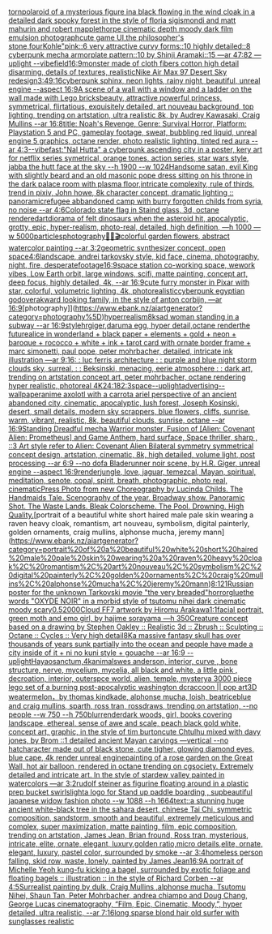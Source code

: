 [torn](https://www.ebank.nz/aiartgenerator?category=torn)[polaroid of a mysterious figure ina black flowing in the wind cloak in a detailed dark spooky forest in the style of floria sigismondi and matt mahurin and robert mapplethorpe cinematic depth moody dark film emulsion photograph](https://www.ebank.nz/aiartgenerator?category=polaroid%20of%20a%20mysterious%20figure%20ina%20black%20flowing%20in%20the%20wind%20cloak%20in%20a%20detailed%20dark%20spooky%20forest%20in%20the%20style%20of%20floria%20sigismondi%20and%20matt%20mahurin%20and%20robert%20mapplethorpe%20cinematic%20depth%20moody%20dark%20film%20emulsion%20photograph)[cute game UI,the philosopher's stone,four](https://www.ebank.nz/aiartgenerator?category=cute%20game%20UI%2Cthe%20philosopher%27s%20stone%2Cfour)[Kohle"](https://www.ebank.nz/aiartgenerator?category=Kohle%22)[pink::6 very attractive curvy forms::10 highly detailed::8 cyberpunk mecha armorplate pattern::10 by Shinji Aramaki::15 —ar 47:82 —uplight --vibe](https://www.ebank.nz/aiartgenerator?category=pink%3A%3A6%20very%20attractive%20curvy%20forms%3A%3A10%20highly%20detailed%3A%3A8%20cyberpunk%20mecha%20armorplate%20pattern%3A%3A10%20by%20Shinji%20Aramaki%3A%3A15%20%E2%80%94ar%2047%3A82%20%E2%80%94uplight%20--vibe)[field](https://www.ebank.nz/aiartgenerator?category=field)[16:9](https://www.ebank.nz/aiartgenerator?category=16%3A9)[monster made of cloth fibers cotton high detail disarming, details of textures, realistic](https://www.ebank.nz/aiartgenerator?category=monster%20made%20of%20cloth%20fibers%20cotton%20high%20detail%20disarming%2C%20details%20of%20textures%2C%20realistic)[](https://www.ebank.nz/aiartgenerator?category=)[Nike Air Max 97 Desert Sky redesign](https://www.ebank.nz/aiartgenerator?category=Nike%20Air%20Max%2097%20Desert%20Sky%20redesign)[3:4](https://www.ebank.nz/aiartgenerator?category=3%3A4)[9:16](https://www.ebank.nz/aiartgenerator?category=9%3A16)[cyberpunk sphinx, neon lights, rainy night, beautiful, unreal engine  --aspect 16:9](https://www.ebank.nz/aiartgenerator?category=cyberpunk%20sphinx%2C%20neon%20lights%2C%20rainy%20night%2C%20beautiful%2C%20unreal%20engine%20%20--aspect%2016%3A9)[A scene of a wall with a window and a ladder on the wall made with Lego bricks](https://www.ebank.nz/aiartgenerator?category=A%20scene%20of%20a%20wall%20with%20a%20window%20and%20a%20ladder%20on%20the%20wall%20made%20with%20Lego%20bricks)[beauty, attractive powerful princess, symmetrical, flirtatious, exquisitely detailed, art nouveau background, top lighting, trending on artstation, ultra realistic 8k, by Audrey Kawasaki, Craig Mullins --ar 16:8](https://www.ebank.nz/aiartgenerator?category=beauty%2C%20attractive%20powerful%20princess%2C%20symmetrical%2C%20flirtatious%2C%20exquisitely%20detailed%2C%20art%20nouveau%20background%2C%20top%20lighting%2C%20trending%20on%20artstation%2C%20ultra%20realistic%208k%2C%20by%20Audrey%20Kawasaki%2C%20Craig%20Mullins%20--ar%2016%3A8)[title: Noah's Revenge, Genre: Survival Horror, Platform: Playstation 5 and PC, gameplay footage, sweat, bubbling red liquid, unreal engine 5 graphics, octane render, photo realistic lighting, tinted red aura --ar 4:3](https://www.ebank.nz/aiartgenerator?category=title%3A%20Noah%27s%20Revenge%2C%20Genre%3A%20Survival%20Horror%2C%20Platform%3A%20Playstation%205%20and%20PC%2C%20gameplay%20footage%2C%20sweat%2C%20bubbling%20red%20liquid%2C%20unreal%20engine%205%20graphics%2C%20octane%20render%2C%20photo%20realistic%20lighting%2C%20tinted%20red%20aura%20--ar%204%3A3)[--vibefast](https://www.ebank.nz/aiartgenerator?category=--vibefast)[:"Nal Hutta" a cyberpunk ascending city in a poster, kery art for netflix series symetrical, orange tones, action series, star wars style, jabba the hutt face at the sky --h 1900 --w 1024](https://www.ebank.nz/aiartgenerator?category=%3A%22Nal%20Hutta%22%20a%20cyberpunk%20ascending%20city%20in%20a%20poster%2C%20kery%20art%20for%20netflix%20series%20symetrical%2C%20orange%20tones%2C%20action%20series%2C%20star%20wars%20style%2C%20jabba%20the%20hutt%20face%20at%20the%20sky%20--h%201900%20--w%201024)[Handsome satan, evil King with slightly beard and an old masonic  pope dress sitting on his throne in the dark palace room with plasma floor,intricate complexity, rule of thirds, trend in pixiv, John howe, 8k character concept, dramatic lighting :: panoramic](https://www.ebank.nz/aiartgenerator?category=Handsome%20satan%2C%20evil%20King%20with%20slightly%20beard%20and%20an%20old%20masonic%20%20pope%20dress%20sitting%20on%20his%20throne%20in%20the%20dark%20palace%20room%20with%20plasma%20floor%2Cintricate%20complexity%2C%20rule%20of%20thirds%2C%20trend%20in%20pixiv%2C%20John%20howe%2C%208k%20character%20concept%2C%20dramatic%20lighting%20%3A%3A%20panoramic)[refugee abbandoned camp with burry forgotten childs from syria,  no noise --ar 4:6](https://www.ebank.nz/aiartgenerator?category=refugee%20abbandoned%20camp%20with%20burry%20forgotten%20childs%20from%20syria%2C%20%20no%20noise%20--ar%204%3A6)[Colorado state flag in Staind glass, 3d, octane rendered](https://www.ebank.nz/aiartgenerator?category=Colorado%20state%20flag%20in%20Staind%20glass%2C%203d%2C%20octane%20rendered)[art](https://www.ebank.nz/aiartgenerator?category=art)[diorama of felt dinosaurs when the asteroid hit, apocalyptic, grotty, epic, hyper-realism, photo-real, detailed, high definition, —h 1000 —w 5000](https://www.ebank.nz/aiartgenerator?category=diorama%20of%20felt%20dinosaurs%20when%20the%20asteroid%20hit%2C%20apocalyptic%2C%20grotty%2C%20epic%2C%20hyper-realism%2C%20photo-real%2C%20detailed%2C%20high%20definition%2C%20%E2%80%94h%201000%20%E2%80%94w%205000)[particles](https://www.ebank.nz/aiartgenerator?category=particles)[photography](https://www.ebank.nz/aiartgenerator?category=photography)[🧁🦊🎬](https://www.ebank.nz/aiartgenerator?category=%F0%9F%A7%81%F0%9F%A6%8A%F0%9F%8E%AC)[colorful garden flowers, abstract watercolor painting --ar 3:2](https://www.ebank.nz/aiartgenerator?category=colorful%20garden%20flowers%2C%20abstract%20watercolor%20painting%20--ar%203%3A2)[geometric synthesizer concept, open space](https://www.ebank.nz/aiartgenerator?category=geometric%20synthesizer%20concept%2C%20open%20space)[4:6](https://www.ebank.nz/aiartgenerator?category=4%3A6)[landscape, andrei tarkovsky style, kid face,  cinema, photography,  night, fire, desperate](https://www.ebank.nz/aiartgenerator?category=landscape%2C%20andrei%20tarkovsky%20style%2C%20kid%20face%2C%20%20cinema%2C%20photography%2C%20%20night%2C%20fire%2C%20desperate)[footage](https://www.ebank.nz/aiartgenerator?category=footage)[16:9](https://www.ebank.nz/aiartgenerator?category=16%3A9)[space station co-working space, wework vibes, Low Earth orbit, large windows, scifi, matte painting, concept art, deep focus, highly detailed, 4k, --ar 16:9](https://www.ebank.nz/aiartgenerator?category=space%20station%20co-working%20space%2C%20wework%20vibes%2C%20Low%20Earth%20orbit%2C%20large%20windows%2C%20scifi%2C%20matte%20painting%2C%20concept%20art%2C%20deep%20focus%2C%20highly%20detailed%2C%204k%2C%20--ar%2016%3A9)[cute furry monster in Pixar with star, colorful, volumetric lighting, 4k, photorealistic](https://www.ebank.nz/aiartgenerator?category=cute%20furry%20monster%20in%20Pixar%20with%20star%2C%20colorful%2C%20volumetric%20lighting%2C%204k%2C%20photorealistic)[cyberpunk egyptian god](https://www.ebank.nz/aiartgenerator?category=cyberpunk%20egyptian%20god)[over](https://www.ebank.nz/aiartgenerator?category=over)[akward looking family, in the style of anton corbijn, —ar 16:9](https://www.ebank.nz/aiartgenerator?category=akward%20looking%20family%2C%20in%20the%20style%20of%20anton%20corbijn%2C%20%E2%80%94ar%2016%3A9)[photography]](https://www.ebank.nz/aiartgenerator?category=photography%5D)[hyperrealism](https://www.ebank.nz/aiartgenerator?category=hyperrealism)[8k](https://www.ebank.nz/aiartgenerator?category=8k)[sad woman standing in a subway  --ar 16:9](https://www.ebank.nz/aiartgenerator?category=sad%20woman%20standing%20in%20a%20subway%20%20--ar%2016%3A9)[style](https://www.ebank.nz/aiartgenerator?category=style)[hrgiger,daruma egg, hyper detail,octane render](https://www.ebank.nz/aiartgenerator?category=hrgiger%2Cdaruma%20egg%2C%20hyper%20detail%2Coctane%20render)[the future](https://www.ebank.nz/aiartgenerator?category=the%20future)[alice in wonderland + black paper + elements + gold + neon + baroque + rococco + white + ink + tarot card with ornate border frame + marc simonetti, paul pope, peter mohrbacher, detailed, intricate ink illustration —ar 9:16](https://www.ebank.nz/aiartgenerator?category=alice%20in%20wonderland%20%2B%20black%20paper%20%2B%20elements%20%2B%20gold%20%2B%20neon%20%2B%20baroque%20%2B%20rococco%20%2B%20white%20%2B%20ink%20%2B%20tarot%20card%20with%20ornate%20border%20frame%20%2B%20marc%20simonetti%2C%20paul%20pope%2C%20peter%20mohrbacher%2C%20detailed%2C%20intricate%20ink%20illustration%20%E2%80%94ar%209%3A16)[: : luc ferris architecture : : purple and blue night storm clouds sky, surreal, : :  Beksinski, menacing, eerie atmosphere : : dark art, trending on artstation concept art, peter mohrbacher, octane rendering hyper realistic, photoreal 4K](https://www.ebank.nz/aiartgenerator?category=%3A%20%3A%20luc%20ferris%20architecture%20%3A%20%3A%20purple%20and%20blue%20night%20storm%20clouds%20sky%2C%20surreal%2C%20%3A%20%3A%20%20Beksinski%2C%20menacing%2C%20eerie%20atmosphere%20%3A%20%3A%20dark%20art%2C%20trending%20on%20artstation%20concept%20art%2C%20peter%20mohrbacher%2C%20octane%20rendering%20hyper%20realistic%2C%20photoreal%204K)[24:18](https://www.ebank.nz/aiartgenerator?category=24%3A18)[2:3](https://www.ebank.nz/aiartgenerator?category=2%3A3)[space](https://www.ebank.nz/aiartgenerator?category=space)[--uplight](https://www.ebank.nz/aiartgenerator?category=--uplight)[advertising](https://www.ebank.nz/aiartgenerator?category=advertising)[--wallpaper](https://www.ebank.nz/aiartgenerator?category=--wallpaper)[anime axolotl with a carrot](https://www.ebank.nz/aiartgenerator?category=anime%20axolotl%20with%20a%20carrot)[a ariel perspective of an ancient abandoned city, cinematic, apocalyptic, lush forest, Joseph Kosinski, desert, small details, modern sky scrappers, blue flowers, cliffs, sunrise, warm, vibrant, realistic, 8k, beautiful clouds, sunrise, octane --ar 16:9](https://www.ebank.nz/aiartgenerator?category=a%20ariel%20perspective%20of%20an%20ancient%20abandoned%20city%2C%20cinematic%2C%20apocalyptic%2C%20lush%20forest%2C%20Joseph%20Kosinski%2C%20desert%2C%20small%20details%2C%20modern%20sky%20scrappers%2C%20blue%20flowers%2C%20cliffs%2C%20sunrise%2C%20warm%2C%20vibrant%2C%20realistic%2C%208k%2C%20beautiful%20clouds%2C%20sunrise%2C%20octane%20--ar%2016%3A9)[Standing Dreadful mecha Warrior monster, Fusion of [Alien: Covenant Alien: Prometheus] and Game Anthem, hard surface, Space thriller, sharp , ::3  Art style refer to Alien: Covenant Alien   Bilateral symmetry       symmetrical   concept design,  artstation, cinematic,  8k, high detailed,  volume light,  post processing    --ar 6:9   --no dof](https://www.ebank.nz/aiartgenerator?category=Standing%20Dreadful%20mecha%20Warrior%20monster%2C%20Fusion%20of%20%5BAlien%3A%20Covenant%20Alien%3A%20Prometheus%5D%20and%20Game%20Anthem%2C%20hard%20surface%2C%20Space%20thriller%2C%20sharp%20%2C%20%3A%3A3%20%20Art%20style%20refer%20to%20Alien%3A%20Covenant%20Alien%20%20%20Bilateral%20symmetry%20%20%20%20%20%20%20symmetrical%20%20%20concept%20design%2C%20%20artstation%2C%20cinematic%2C%20%208k%2C%20high%20detailed%2C%20%20volume%20light%2C%20%20post%20processing%20%20%20%20--ar%206%3A9%20%20%20--no%20dof)[a Bladerunner noir scene, by H.R. Giger, unreal engine --aspect 16:9](https://www.ebank.nz/aiartgenerator?category=a%20Bladerunner%20noir%20scene%2C%20by%20H.R.%20Giger%2C%20unreal%20engine%20--aspect%2016%3A9)[render](https://www.ebank.nz/aiartgenerator?category=render)[jungle, love, jaguar, temezcal, Mayan, spiritual, meditation, senote, copal, spirit, breath, photographic, photo real, cinematic](https://www.ebank.nz/aiartgenerator?category=jungle%2C%20love%2C%20jaguar%2C%20temezcal%2C%20Mayan%2C%20spiritual%2C%20meditation%2C%20senote%2C%20copal%2C%20spirit%2C%20breath%2C%20photographic%2C%20photo%20real%2C%20cinematic)[Press Photo from new Choreography by Lucinda Childs. The Handmaids Tale. Scenography of the year. Broadway show. Panoramic Shot. The Waste Lands. Bleak Colorscheme. The Pool. Drowning. High Quality.](https://www.ebank.nz/aiartgenerator?category=Press%20Photo%20from%20new%20Choreography%20by%20Lucinda%20Childs.%20The%20Handmaids%20Tale.%20Scenography%20of%20the%20year.%20Broadway%20show.%20Panoramic%20Shot.%20The%20Waste%20Lands.%20Bleak%20Colorscheme.%20The%20Pool.%20Drowning.%20High%20Quality.)[portrait of a beautiful white short haired male pale skin wearing a raven heavy cloak, romantism, art nouveau, symbolism, digital painterly, golden ornaments, craig mullins, alphonse mucha, jeremy mann](https://www.ebank.nz/aiartgenerator?category=portrait%20of%20a%20beautiful%20white%20short%20haired%20male%20pale%20skin%20wearing%20a%20raven%20heavy%20cloak%2C%20romantism%2C%20art%20nouveau%2C%20symbolism%2C%20digital%20painterly%2C%20golden%20ornaments%2C%20craig%20mullins%2C%20alphonse%20mucha%2C%20jeremy%20mann)[8:12](https://www.ebank.nz/aiartgenerator?category=8%3A12)[1](https://www.ebank.nz/aiartgenerator?category=1)[Russian poster for the unknown Tarkovski movie "the very breaded"](https://www.ebank.nz/aiartgenerator?category=Russian%20poster%20for%20the%20unknown%20Tarkovski%20movie%20%22the%20very%20breaded%22)[horror](https://www.ebank.nz/aiartgenerator?category=horror)[glue](https://www.ebank.nz/aiartgenerator?category=glue)[the words "OXYDE NOIR" in a morbid style of tsutomu nihei dark cinematic moody scary](https://www.ebank.nz/aiartgenerator?category=the%20words%20%22OXYDE%20NOIR%22%20in%20a%20morbid%20style%20of%20tsutomu%20nihei%20dark%20cinematic%20moody%20scary)[0.5](https://www.ebank.nz/aiartgenerator?category=0.5)[2000](https://www.ebank.nz/aiartgenerator?category=2000)[Cloud FF7 artwork by Hiromu Arakawa](https://www.ebank.nz/aiartgenerator?category=Cloud%20FF7%20artwork%20by%20Hiromu%20Arakawa)[1:1](https://www.ebank.nz/aiartgenerator?category=1%3A1)[facial portrait, green moth and emo girl, by hajime sorayama —h 350](https://www.ebank.nz/aiartgenerator?category=facial%20portrait%2C%20green%20moth%20and%20emo%20girl%2C%20by%20hajime%20sorayama%20%E2%80%94h%20350)[Creature concept based on a drawing by Stephen Oakley :: Realistic 3d :: Zbrush :: Sculpting :: Octane :: Cycles :: Very high detail](https://www.ebank.nz/aiartgenerator?category=Creature%20concept%20based%20on%20a%20drawing%20by%20Stephen%20Oakley%20%3A%3A%20Realistic%203d%20%3A%3A%20Zbrush%20%3A%3A%20Sculpting%20%3A%3A%20Octane%20%3A%3A%20Cycles%20%3A%3A%20Very%20high%20detail)[8K](https://www.ebank.nz/aiartgenerator?category=8K)[a massive fantasy skull has over thousands of years sunk partially into the ocean and people have made a city inside of it + ni no kuni style + gouache --ar 16:9 --uplight](https://www.ebank.nz/aiartgenerator?category=a%20massive%20fantasy%20skull%20has%20over%20thousands%20of%20years%20sunk%20partially%20into%20the%20ocean%20and%20people%20have%20made%20a%20city%20inside%20of%20it%20%2B%20ni%20no%20kuni%20style%20%2B%20gouache%20--ar%2016%3A9%20--uplight)[Hayao](https://www.ebank.nz/aiartgenerator?category=Hayao)[sanctum,4k](https://www.ebank.nz/aiartgenerator?category=sanctum%2C4k)[animals](https://www.ebank.nz/aiartgenerator?category=animals)[wes anderson, interior, curve , bone structure, nerve, mycelium, mycelia, all black and white, a little pink , decroation, interior, outerspce world, alien, temple, mystery](https://www.ebank.nz/aiartgenerator?category=wes%20anderson%2C%20interior%2C%20curve%20%2C%20bone%20structure%2C%20nerve%2C%20mycelium%2C%20mycelia%2C%20all%20black%20and%20white%2C%20a%20little%20pink%20%2C%20decroation%2C%20interior%2C%20outerspce%20world%2C%20alien%2C%20temple%2C%20mystery)[a 3000 piece lego set of a burning post-apocalyptic washington dc](https://www.ebank.nz/aiartgenerator?category=a%203000%20piece%20lego%20set%20of%20a%20burning%20post-apocalyptic%20washington%20dc)[raccoon || pop art](https://www.ebank.nz/aiartgenerator?category=raccoon%20%7C%7C%20pop%20art)[3D weatermelon，by thomas kindkade, alphonse mucha, loish, beatriceblue and craig mullins, sparth, ross tran, rossdraws, trending on artstation, --no people --w 750 --h 750](https://www.ebank.nz/aiartgenerator?category=3D%20weatermelon%EF%BC%8Cby%20thomas%20kindkade%2C%20alphonse%20mucha%2C%20loish%2C%20beatriceblue%20and%20craig%20mullins%2C%20sparth%2C%20ross%20tran%2C%20rossdraws%2C%20trending%20on%20artstation%2C%20--no%20people%20--w%20750%20--h%20750)[blur](https://www.ebank.nz/aiartgenerator?category=blur)[render](https://www.ebank.nz/aiartgenerator?category=render)[dark woods, girl, books covering landscape, ethereal, sense of awe and scale, peach black gold white, concept art, graphic, in the style of tim burton](https://www.ebank.nz/aiartgenerator?category=dark%20woods%2C%20girl%2C%20books%20covering%20landscape%2C%20ethereal%2C%20sense%20of%20awe%20and%20scale%2C%20peach%20black%20gold%20white%2C%20concept%20art%2C%20graphic%2C%20in%20the%20style%20of%20tim%20burton)[cute Chtulhu mixed with davy jones, by Brom ::1 detailed ancient Mayan carvings —vertical --no hat](https://www.ebank.nz/aiartgenerator?category=cute%20Chtulhu%20mixed%20with%20davy%20jones%2C%20by%20Brom%20%3A%3A1%20detailed%20ancient%20Mayan%20carvings%20%E2%80%94vertical%20--no%20hat)[character made out of black stone,  cute  tigher, glowing diamond eyes, blue cape, 4k render unreal engine](https://www.ebank.nz/aiartgenerator?category=character%20made%20out%20of%20black%20stone%2C%20%20cute%20%20tigher%2C%20glowing%20diamond%20eyes%2C%20blue%20cape%2C%204k%20render%20unreal%20engine)[painting of a rose garden on the Great Wall, hot air balloon, rendered in octane trending on cgsociety. Extremely detailed and intricate art. In the style of stardew valley painted in watercolors —ar 3:2](https://www.ebank.nz/aiartgenerator?category=painting%20of%20a%20rose%20garden%20on%20the%20Great%20Wall%2C%20hot%20air%20balloon%2C%20rendered%20in%20octane%20trending%20on%20cgsociety.%20Extremely%20detailed%20and%20intricate%20art.%20In%20the%20style%20of%20stardew%20valley%20painted%20in%20watercolors%20%E2%80%94ar%203%3A2)[rudolf steiner as figurine floating around in a plastic prep bucket swirls](https://www.ebank.nz/aiartgenerator?category=rudolf%20steiner%20as%20figurine%20floating%20around%20in%20a%20plastic%20prep%20bucket%20swirls)[light](https://www.ebank.nz/aiartgenerator?category=light)[](https://www.ebank.nz/aiartgenerator?category=)[a logo for Stand up paddle boarding , sup](https://www.ebank.nz/aiartgenerator?category=a%20logo%20for%20Stand%20up%20paddle%20boarding%20%2C%20sup)[beautiful japanese widow fashion photo --w 1088 --h 1664](https://www.ebank.nz/aiartgenerator?category=beautiful%20japanese%20widow%20fashion%20photo%20--w%201088%20--h%201664)[text](https://www.ebank.nz/aiartgenerator?category=text)[::](https://www.ebank.nz/aiartgenerator?category=%3A%3A)[a stunning huge ancient white-black tree in the sahara desert, chinese Tai Chi, symmetric composition, sandstorm, smooth and beautiful, extremely meticulous and complex, super maximization, matte painting, film, epic composition, trending on artstation, James Jean, Brian fround, Ross tran, mysterious, intricate, elite, ornate, elegant, luxury,golden ratio,micro details,elite, ornate, elegant, luxury, pastel color, surrounded by smoke --ar 3:4](https://www.ebank.nz/aiartgenerator?category=a%20stunning%20huge%20ancient%20white-black%20tree%20in%20the%20sahara%20desert%2C%20chinese%20Tai%20Chi%2C%20symmetric%20composition%2C%20sandstorm%2C%20smooth%20and%20beautiful%2C%20extremely%20meticulous%20and%20complex%2C%20super%20maximization%2C%20matte%20painting%2C%20film%2C%20epic%20composition%2C%20trending%20on%20artstation%2C%20James%20Jean%2C%20Brian%20fround%2C%20Ross%20tran%2C%20mysterious%2C%20intricate%2C%20elite%2C%20ornate%2C%20elegant%2C%20luxury%2Cgolden%20ratio%2Cmicro%20details%2Celite%2C%20ornate%2C%20elegant%2C%20luxury%2C%20pastel%20color%2C%20surrounded%20by%20smoke%20--ar%203%3A4)[homeless person falling, skid row, waste, lonely, painted by James Jean](https://www.ebank.nz/aiartgenerator?category=homeless%20person%20falling%2C%20skid%20row%2C%20waste%2C%20lonely%2C%20painted%20by%20James%20Jean)[16:9](https://www.ebank.nz/aiartgenerator?category=16%3A9)[A portrait of Michelle Yeoh kung-fu kicking a bagel, surrounded by exotic foliage and floating bagels :: illustration :: in the style of Richard Corben --ar 4:5](https://www.ebank.nz/aiartgenerator?category=A%20portrait%20of%20Michelle%20Yeoh%20kung-fu%20kicking%20a%20bagel%2C%20surrounded%20by%20exotic%20foliage%20and%20floating%20bagels%20%3A%3A%20illustration%20%3A%3A%20in%20the%20style%20of%20Richard%20Corben%20--ar%204%3A5)[Surrealist painting by dulk, Craig Mullins ,alphonse mucha, Tsutomu Nihei, Shaun Tan, Peter Mohrbacher, andrea chiampo and Doug Chang, George Lucas cinematography, “Film, Epic, Cinematic, Moody,”, hyper detailed, ultra realistic, --ar 7:16](https://www.ebank.nz/aiartgenerator?category=Surrealist%20painting%20by%20dulk%2C%20Craig%20Mullins%20%2Calphonse%20mucha%2C%20Tsutomu%20Nihei%2C%20Shaun%20Tan%2C%20Peter%20Mohrbacher%2C%20andrea%20chiampo%20and%20Doug%20Chang%2C%20George%20Lucas%20cinematography%2C%20%E2%80%9CFilm%2C%20Epic%2C%20Cinematic%2C%20Moody%2C%E2%80%9D%2C%20hyper%20detailed%2C%20ultra%20realistic%2C%20--ar%207%3A16)[long sparse blond hair old surfer with sunglasses realistic](https://www.ebank.nz/aiartgenerator?category=long%20sparse%20blond%20hair%20old%20surfer%20with%20sunglasses%20realistic)